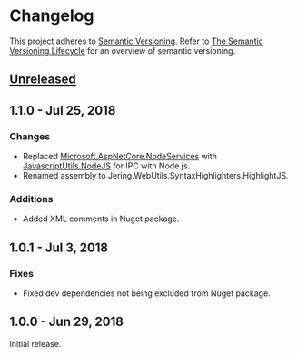 # Changelog
This project adheres to [Semantic Versioning](http://semver.org/spec/v2.0.0.html). Refer to 
[The Semantic Versioning Lifecycle](https://www.jeremytcd.com/articles/the-semantic-versioning-lifecycle)
for an overview of semantic versioning.

## [Unreleased](https://github.com/JeremyTCD/Web.SyntaxHighlighters.HighlightJS/compare/1.1.0...HEAD)

## 1.1.0 - Jul 25, 2018
### Changes
- Replaced [Microsoft.AspNetCore.NodeServices](https://github.com/aspnet/JavaScriptServices/tree/master/src/Microsoft.AspNetCore.NodeServices) with 
  [JavascriptUtils.NodeJS](https://github.com/JeremyTCD/JavascriptUtils.NodeJS) for IPC with Node.js.
- Renamed assembly to Jering.WebUtils.SyntaxHighlighters.HighlightJS.
### Additions
- Added XML comments in Nuget package.

## 1.0.1 - Jul 3, 2018
### Fixes
- Fixed dev dependencies not being excluded from Nuget package.

## 1.0.0 - Jun 29, 2018
Initial release.